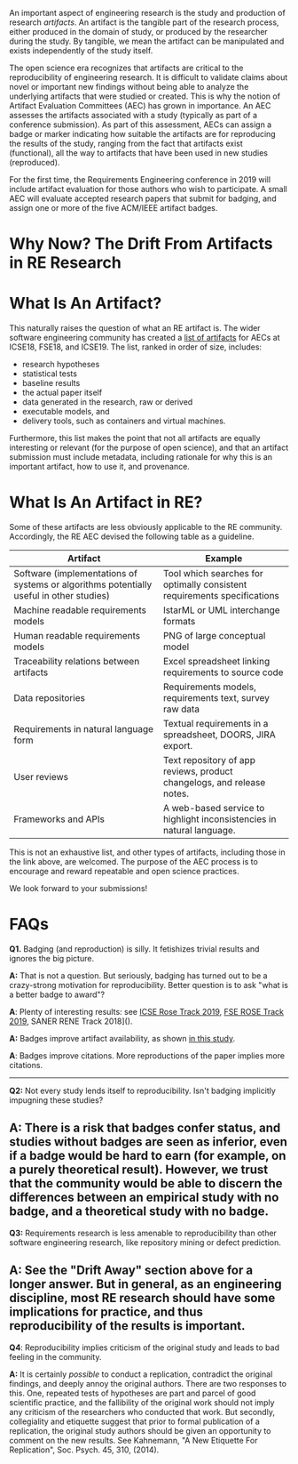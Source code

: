 An important aspect of engineering research is the study and production of research *artifacts*. An artifact is the tangible part of the research process, either produced in the domain of study, or produced by the researcher during the study. By tangible, we mean the artifact can be manipulated and exists independently of the study itself.

The open science era recognizes that artifacts are critical to the reproducibility of engineering research. It is difficult to validate claims about novel or important new findings without being able to analyze the underlying artifacts that were studied or created. This is why the notion of Artifact Evaluation Committees (AEC) has grown in importance. An AEC assesses the artifacts associated with a study (typically as part of a conference submission). As part of this assessment, AECs can assign a badge or marker indicating how suitable the artifacts are for reproducing the results of the study, ranging from the fact that artifacts exist (functional), all the way to artifacts that have been used in new studies (reproduced).

For the first time, the Requirements Engineering conference in 2019 will include artifact evaluation for those authors who wish to participate. A small AEC will evaluate accepted research papers that submit for badging, and assign one or more of the five ACM/IEEE artifact badges.

# Why Now? The Drift From Artifacts in RE Research

# What Is An Artifact?
This naturally raises the question of what an RE artifact is. The wider software engineering community has created a [list of artifacts](https://github.com/researchart/all/blob/master/ListOfArtifacts.md) for AECs at ICSE18, FSE18, and ICSE19. The list, ranked in order of size, includes:
* research hypotheses
* statistical tests
* baseline results
* the actual paper itself
* data generated in the research, raw or derived
* executable models, and 
* delivery tools, such as containers and virtual machines.

Furthermore, this list makes the point that not all artifacts are equally interesting or relevant (for the purpose of open science), and that an artifact submission must include metadata, including rationale for why this is an important artifact, how to use it, and provenance.

# What Is An Artifact in RE? 
Some of these artifacts are less obviously applicable to the RE community. Accordingly, the RE AEC devised the following table as a guideline.

| Artifact | Example |
| --------- | ----- |
Software (implementations of systems or algorithms potentially useful in other studies) | Tool which searches for optimally consistent requirements specifications |
| Machine readable requirements models | IstarML or UML interchange formats |
| Human readable requirements models | PNG of large conceptual model |
| Traceability relations between artifacts | Excel spreadsheet linking requirements to source code |
| Data repositories | Requirements models, requirements text, survey raw data |
| Requirements in natural language form |  Textual requirements in a spreadsheet, DOORS, JIRA export.|
| User reviews  | Text repository of app reviews, product changelogs, and release notes. |
| Frameworks and APIs | A web-based service to highlight inconsistencies in natural language. |

This is not an exhaustive list, and other types of artifacts, including those in the link above, are welcomed. The purpose of the AEC process is to encourage and reward repeatable and open science practices. 

We look forward to your submissions! 

# FAQs
**Q1.** Badging (and reproduction) is silly. It fetishizes trivial results and ignores the big picture.

**A:** That is not a question. But seriously, badging has turned out to be a crazy-strong motivation for reproducibility. Better question is to ask "what is a better badge to award"?

**A**: Plenty of interesting results: see [ICSE Rose Track 2019](), [FSE ROSE Track 2019](), SANER RENE Track 2018]().

**A:** Badges improve artifact availability, as shown [in this study](https://journals.plos.org/plosbiology/article?id=10.1371/journal.pbio.1002456).

**A**: Badges improve citations. More reproductions of the paper implies more citations. 

----

**Q2:** Not every study lends itself to reproducibility. Isn't badging implicitly impugning these studies?

**A:** There is a risk that badges confer status, and studies without badges are seen as inferior, even if a badge would be hard to earn (for example, on a purely theoretical result). However, we trust that the community would be able to discern the differences between an empirical study with no badge, and a theoretical study with no badge.
----
**Q3:** Requirements research is less amenable to reproducibility than other software engineering research, like repository mining or defect prediction.

**A:** See the "Drift Away" section above for a longer answer. But in general, as an engineering discipline, most RE research should have some implications for practice, and thus reproducibility of the results is important. 
----
**Q4**: Reproducibility implies criticism of the original study and leads to bad feeling in the community. 

**A:** It is certainly *possible* to conduct a replication, contradict the original findings, and deeply annoy the original authors. There are two responses to this. One, repeated tests of hypotheses are part and parcel of good scientific practice, and the fallibility of the original work should not imply any criticism of the researchers who conducted that work. But secondly, collegiality and etiquette suggest that prior to formal publication of a replication, the original study authors should be given an opportunity to comment on the new results. See Kahnemann, "A New Etiquette For Replication", Soc. Psych. 45, 310, (2014).
